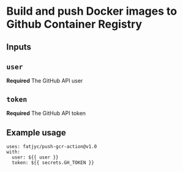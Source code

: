 # Build and push Docker images to Github Container Registry

## Inputs

## `user`

**Required** The GitHub API user

## `token`

**Required** The GitHub API token

## Example usage

```
uses: fatjyc/push-gcr-action@v1.0
with:
  user: ${{ user }}
  token: ${{ secrets.GH_TOKEN }}
```